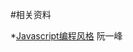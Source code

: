 #相关资料

 *[Javascript编程风格](http://www.ruanyifeng.com/blog/2012/04/javascript_programming_style.html
) 阮一峰